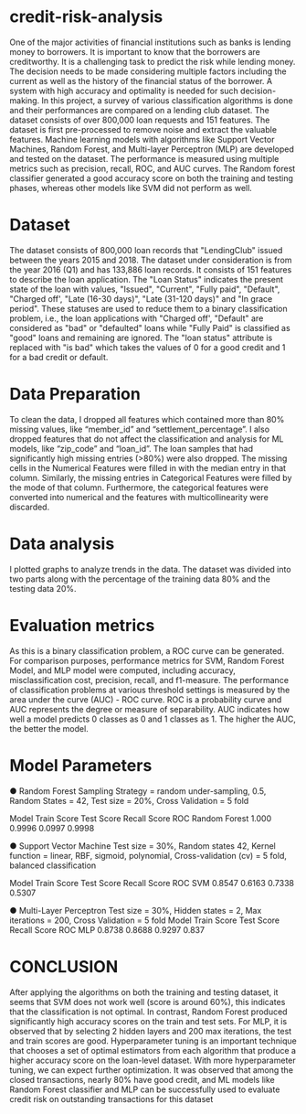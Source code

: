 # credit-risk-analysis
One of the major activities of financial institutions such as banks is lending money to borrowers. It is important to know that the borrowers are creditworthy. It is a challenging task to predict the risk while lending money. The decision needs to be made considering multiple factors including the current as well as the history of the financial status of the borrower. A system with high accuracy and optimality is needed for such decision-making. In this project, a survey of various classification algorithms is done and their performances are compared on a lending club dataset. The dataset consists of over 800,000 loan requests and 151 features. The dataset is first pre-processed to remove noise and extract the valuable features. Machine learning models with algorithms like Support Vector Machines, Random Forest, and Multi-layer Perceptron (MLP) are developed and tested on the dataset. The performance is measured using multiple metrics such as precision, recall, ROC, and AUC curves. The Random forest classifier generated a good accuracy score on both the training and testing phases, whereas other models like SVM did not perform as well.

# Dataset
The dataset consists of 800,000 loan records that "LendingClub" issued between the
years 2015 and 2018. The dataset under consideration is from the year 2016 (Q1) and has  133,886 loan records. It consists of 151 features to describe the loan application. The "Loan Status" indicates the present state of the loan with values, "Issued", "Current", "Fully paid", "Default", "Charged off', "Late (16-30 days)", "Late (31-120 days)" and "In grace period". These statuses are used to reduce them to a binary classification problem, i.e., the loan applications with "Charged off', "Default" are considered as "bad" or "defaulted" loans while "Fully Paid" is classified as "good" loans and remaining are ignored. The "Ioan status" attribute is replaced with "is bad" which takes the values of 0 for a good credit and 1 for a bad credit or default.

# Data Preparation
To clean the data, I dropped all features which contained more than 80% missing values, like “member_id” and “settlement_percentage”. I also dropped features that do not affect the classification and analysis for ML models, like “zip_code” and “loan_id”. The loan samples that had significantly high missing entries (>80%) were also dropped. The missing cells in the Numerical Features were filled in with the median entry in that column. Similarly, the missing entries in Categorical Features were filled by the mode of that column. Furthermore, the categorical features were converted into numerical and the features with multicollinearity were discarded.

# Data analysis
I plotted graphs to analyze trends in the data. The dataset was divided into two parts along with the percentage of the training data 80% and the testing data 20%.

# Evaluation metrics
As this is a binary classification problem, a ROC curve can be generated. For comparison purposes, performance metrics for SVM, Random Forest Model, and MLP model were computed, including accuracy, misclassification cost, precision, recall, and f1-measure. The performance of classification problems at various threshold settings is measured by the area under the curve (AUC) - ROC curve. ROC is a probability curve and AUC
represents the degree or measure of separability. AUC indicates how well a model predicts 0 classes as 0 and 1 classes as 1. The higher the AUC, the better the model.

# Model Parameters
● Random Forest
Sampling Strategy = random under-sampling, 0.5, Random States = 42,
Test size = 20%, Cross Validation = 5 fold

Model          Train Score Test Score Recall Score ROC
Random Forest  1.000       0.9996     0.0997       0.9998

● Support Vector Machine
Test size = 30%, Random states 42, Kernel function = linear, RBF, sigmoid,
polynomial, Cross-validation (cv) = 5 fold, balanced classification

Model Train Score Test Score Recall Score ROC
SVM   0.8547      0.6163     0.7338       0.5307


● Multi-Layer Perceptron
Test size = 30%, Hidden states = 2, Max iterations = 200, Cross Validation
= 5 fold
Model Train Score Test Score Recall Score ROC
MLP   0.8738      0.8688     0.9297       0.837


# CONCLUSION
After applying the algorithms on both the training and testing dataset, it seems that SVM does not work well (score is around 60%), this indicates that the classification is not optimal. In contrast, Random Forest produced significantly high accuracy scores on the train and test sets. For MLP, it is observed that by selecting 2 hidden layers and 200 max iterations, the test and train scores are good. Hyperparameter tuning is an important technique that chooses a set of optimal estimators from each algorithm that produce a higher accuracy score on the loan-level dataset. With more hyperparameter tuning, we can expect further optimization. It was observed that among the closed transactions, nearly 80% have good credit, and ML models like Random Forest classifier and MLP can be successfully used to evaluate credit risk on outstanding transactions for this dataset
